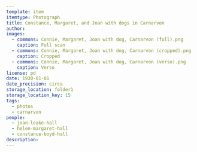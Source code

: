 ```yaml
---
template: item
itemtype: Photograph
title: Constance, Margaret, and Joan with dogs in Carnarvon
author: 
images:
  - commons: Connie, Margaret, Joan with dog, Carnarvon (full).png
    caption: Full scan
  - commons: Connie, Margaret, Joan with dog, Carnarvon (cropped).png
    caption: Cropped
  - commons: Connie, Margaret, Joan with dog, Carnarvon (verso).png
    caption: Verso
license: pd
date: 1930-01-01
date_precision: circa
storage_location: folder1
storage_location_key: 15
tags:
  - photos
  - carnarvon
people:
  - joan-leake-hall
  - helen-margaret-hall
  - constance-boyd-hall
description: 
---
```

